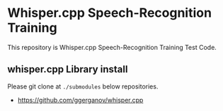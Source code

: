 # Whisper.cpp Speech-Recognition Training

This repository is Whisper.cpp Speech-Recognition Training Test Code.

## whisper.cpp Library install

Please git clone at `./submodules` below repositories.

- <https://github.com/ggerganov/whisper.cpp>
